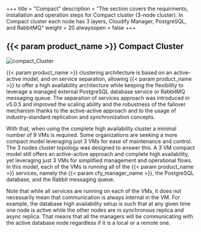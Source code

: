 +++
title = "Compact"
description = "The section covers the requirments, installation and operation steps for Compact cluster (3-node cluster). In Compact cluster each node has 3 layers, Cloudify Manager, PostgreSQL, and RabbitMQ"
weight = 20
alwaysopen = false
+++

## {{< param product_name >}} Compact Cluster

![compact_Cluster]( /images/cluster/three_nodes_cluster.png )

{{< param product_name >}} clustering architecture is based on an active-active model, and on service separation,
allowing {{< param product_name >}} to offer a high availability architecture while keeping the flexibility to leverage
a managed external PostgreSQL database service or RabbitMQ messaging queue.
The separation of services approach was introduced in v5.0.5 and improved the scaling ability and
the robustness of the failover mechanism thanks to the active-active approach and to the usage of
industry-standard replication and synchronization concepts.    

With that, when using the complete high availability cluster a minimal number of 9 VMs is required.
Some organizations are seeking a more compact model leveraging just 3 VMs for ease of maintenance and control.
The 3 nodes cluster topology was designed to answer this. A 3 VM compact model still offers an active-active
approach and complete high availability, yet leveraging just 3 VMs for simplified management and operational flows.
In this model, each of the VMs is running all of the {{< param product_name >}} services, namely the {{< param cfy_manager_name >}},
the PostgreSQL database, and the Rabbit messaging queue.  

Note that while all services are running on each of the VMs, it does not necessarily mean that communication
is always internal in the VM. For example, the database high availability setup is such that at any given
time one node is active while the other nodes are in synchronous replica and async replica.
That means that all the managers will be communicating with the active database node regardless if it is a local or a remote one.